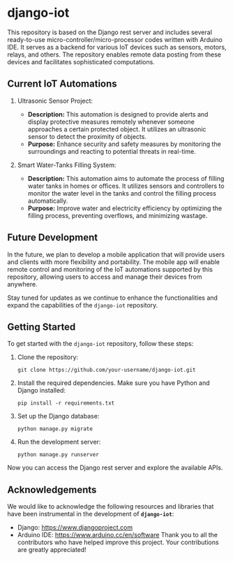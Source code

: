 # django-iot

This repository is based on the Django rest server and includes several ready-to-use micro-controller/micro-processor codes written with Arduino IDE. It serves as a backend for various IoT devices such as sensors, motors, relays, and others. The repository enables remote data posting from these devices and facilitates sophisticated computations.

## Current IoT Automations

1. Ultrasonic Sensor Project:
   - **Description:** This automation is designed to provide alerts and display protective measures remotely whenever someone approaches a certain protected object. It utilizes an ultrasonic sensor to detect the proximity of objects.
   - **Purpose:** Enhance security and safety measures by monitoring the surroundings and reacting to potential threats in real-time.

2. Smart Water-Tanks Filling System:
   - **Description:** This automation aims to automate the process of filling water tanks in homes or offices. It utilizes sensors and controllers to monitor the water level in the tanks and control the filling process automatically.
   - **Purpose:** Improve water and electricity efficiency by optimizing the filling process, preventing overflows, and minimizing wastage.

## Future Development

In the future, we plan to develop a mobile application that will provide users and clients with more flexibility and portability. The mobile app will enable remote control and monitoring of the IoT automations supported by this repository, allowing users to access and manage their devices from anywhere.

Stay tuned for updates as we continue to enhance the functionalities and expand the capabilities of the `django-iot` repository.

## Getting Started

To get started with the `django-iot` repository, follow these steps:

1. Clone the repository:

   ```shell
   git clone https://github.com/your-username/django-iot.git

2. Install the required dependencies. Make sure you have Python and Django installed:

   ```shell
   pip install -r requirements.txt

3. Set up the Django database:

   ```shell
   python manage.py migrate

4. Run the development server:

   ```shell
   python manage.py runserver

Now you can access the Django rest server and explore the available APIs.

## Acknowledgements
We would like to acknowledge the following resources and libraries that have been instrumental in the development of **`django-iot`**:
- Django: https://www.djangoproject.com
- Arduino IDE: https://www.arduino.cc/en/software
Thank you to all the contributors who have helped improve this project. Your contributions are greatly appreciated!
